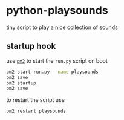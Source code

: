 # python-playsounds

tiny script to play a nice collection of sounds

## startup hook

use [`pm2`](https://pm2.io/docs/runtime/guide/installation/) to start the `run.py` script on boot

```sh
pm2 start run.py --name playsounds
pm2 save
pm2 startup
pm2 save
```

to restart the script use

```sh
pm2 restart playsounds
```
